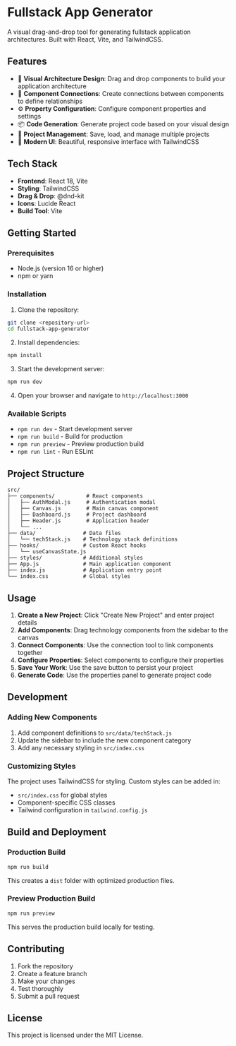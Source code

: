# Fullstack App Generator

A visual drag-and-drop tool for generating fullstack application architectures. Built with React, Vite, and TailwindCSS.

## Features

- 🎯 **Visual Architecture Design**: Drag and drop components to build your application architecture
- 🔗 **Component Connections**: Create connections between components to define relationships
- ⚙️ **Property Configuration**: Configure component properties and settings
- 📦 **Code Generation**: Generate project code based on your visual design
- 💾 **Project Management**: Save, load, and manage multiple projects
- 🎨 **Modern UI**: Beautiful, responsive interface with TailwindCSS

## Tech Stack

- **Frontend**: React 18, Vite
- **Styling**: TailwindCSS
- **Drag & Drop**: @dnd-kit
- **Icons**: Lucide React
- **Build Tool**: Vite

## Getting Started

### Prerequisites

- Node.js (version 16 or higher)
- npm or yarn

### Installation

1. Clone the repository:
```bash
git clone <repository-url>
cd fullstack-app-generator
```

2. Install dependencies:
```bash
npm install
```

3. Start the development server:
```bash
npm run dev
```

4. Open your browser and navigate to `http://localhost:3000`

### Available Scripts

- `npm run dev` - Start development server
- `npm run build` - Build for production
- `npm run preview` - Preview production build
- `npm run lint` - Run ESLint

## Project Structure

```
src/
├── components/          # React components
│   ├── AuthModal.js     # Authentication modal
│   ├── Canvas.js        # Main canvas component
│   ├── Dashboard.js     # Project dashboard
│   ├── Header.js        # Application header
│   └── ...
├── data/               # Data files
│   └── techStack.js    # Technology stack definitions
├── hooks/              # Custom React hooks
│   └── useCanvasState.js
├── styles/             # Additional styles
├── App.js              # Main application component
├── index.js            # Application entry point
└── index.css           # Global styles
```

## Usage

1. **Create a New Project**: Click "Create New Project" and enter project details
2. **Add Components**: Drag technology components from the sidebar to the canvas
3. **Connect Components**: Use the connection tool to link components together
4. **Configure Properties**: Select components to configure their properties
5. **Save Your Work**: Use the save button to persist your project
6. **Generate Code**: Use the properties panel to generate project code

## Development

### Adding New Components

1. Add component definitions to `src/data/techStack.js`
2. Update the sidebar to include the new component category
3. Add any necessary styling in `src/index.css`

### Customizing Styles

The project uses TailwindCSS for styling. Custom styles can be added in:
- `src/index.css` for global styles
- Component-specific CSS classes
- Tailwind configuration in `tailwind.config.js`

## Build and Deployment

### Production Build

```bash
npm run build
```

This creates a `dist` folder with optimized production files.

### Preview Production Build

```bash
npm run preview
```

This serves the production build locally for testing.

## Contributing

1. Fork the repository
2. Create a feature branch
3. Make your changes
4. Test thoroughly
5. Submit a pull request

## License

This project is licensed under the MIT License. 